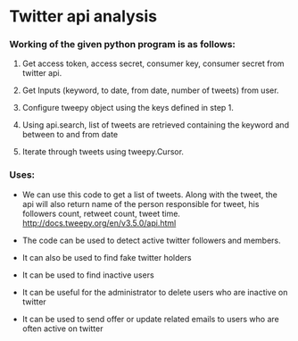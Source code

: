 # Twitter api analysis

### Working of the given python program is as follows:

1. Get access token, access secret, consumer key, consumer secret from twitter
api.

2. Get Inputs (keyword, to date, from date, number of tweets) from user.

3. Configure tweepy object using the keys defined in step 1.

4. Using api.search, list of tweets are retrieved containing the keyword and
between to and from date

5. Iterate through tweets using tweepy.Cursor.

### Uses:

- We can use this code to get a list of tweets. Along with the tweet, the api will also
return name of the person responsible for tweet, his followers count, retweet count,
tweet time.
http://docs.tweepy.org/en/v3.5.0/api.html

- The code can be used to detect active twitter followers and members.

- It can also be used to find fake twitter holders

- It can be used to find inactive users

- It can be useful for the administrator to delete users who are inactive on
twitter

- It can be used to send offer or update related emails to users who are often
active on twitter
